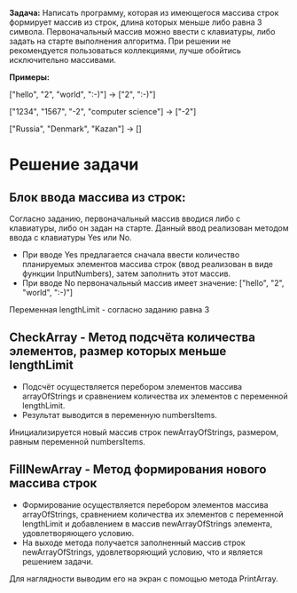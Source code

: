 **Задача:** Написать программу, которая из имеющегося массива строк формирует массив из строк, длина которых меньше либо равна 3 символа. Первоначальный массив можно ввести с клавиатуры, либо задать на старте выполнения алгоритма. При решении не рекомендуется пользоваться коллекциями, лучше обойтись исключительно массивами.

**Примеры:**

["hello", "2", "world", ":-)"] -> ["2", ":-)"]

["1234", "1567", "-2", "computer science"] -> ["-2"]

["Russia", "Denmark", "Kazan"] -> []

# Решение задачи
## Блок ввода массива из строк:
Согласно заданию, первоначальный массив вводися либо с клавиатуры, либо он задан на старте. Данный ввод реализован методом ввода с клавиатуры Yes или No.

* При вводе Yes предлагается сначала ввести количество планируемых элементов массива строк (ввод реализован в виде функции InputNumbers), затем заполнить этот массив.
* При вводе No первоначальный массив имеет значение: ["hello", "2", "world", ":-)"]

Переменная lengthLimit - согласно заданию равна 3

## CheckArray - Метод подсчёта количества элементов, размер которых меньше lengthLimit
* Подсчёт осуществляется перебором элементов массива arrayOfStrings и сравнением количества их элементов с переменной lengthLimit.
* Результат выводится в переменную numbersItems.

Инициализируется новый массив строк newArrayOfStrings, размером, равным переменной numbersItems.

## FillNewArray - Метод формирования нового массива строк
* Формирование осуществляется перебором элементов массива arrayOfStrings, сравнением количества их элементов с переменной lengthLimit и добавлением в массив newArrayOfStrings элемента, удовлетворяющего условию.
* На выходе метода получается заполненный массив строк newArrayOfStrings, удовлетворяющий условию, что и является решением задачи.

Для наглядности выводим его на экран с помощью метода PrintArray.